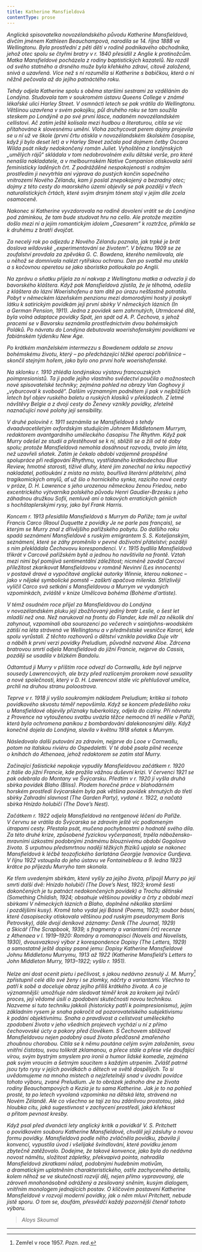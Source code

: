 ```yaml
---
title: Katherine Mansfieldová
contentType: prose
---
```


<section>

_Anglická spisovatelka novozélandského původu Katherine Mans­fieldová, dívčím jménem Kathleen Beauchampová, narodila se 14. října 1888 ve Wellingtonu. Byla prostřední z pěti dětí v rodině podnikavého obchodníka, jehož otec spolu se čtyřmi bratry v r. 1840 přesídlil z Anglie k protinožcům. Matka Mansfieldové pocházela z rodiny baptistických kazatelů. Na rozdíl od svého statného a drsného muže byla křehkého zdraví, citově založená, snivá a uzavřená. Více než s ní rozuměla si Katherine s babičkou, která o ni něžně pečovala až do jejího patnáctého roku._

_Tehdy odjela Katherine spolu s oběma staršími sestrami za vzděláním do Londýna. Studovala tam v soukromém ústavu Queens College v známé lékařské ulici Harley Street. V osmnácti letech se pak vrátila do Wellingtonu. Většinou uzavřena v svém pokojíku, půl druhého roku se tam soužila steskem po Londýně a po své první lásce, nadaném novozélandském cellistovi. Ač zatím ještě kolísala mezi hudbou a literaturou, cítila se víc přitahována k slovesnému umění. Vloha zachycovat perem dojmy projevila se u ní už ve škole (první črtu otiskla v novozélandském školském časopise, když jí bylo deset let) a v Harley Street začala pod dojmem četby Oscara Wilda psát nikdy nedokončený román Juliet. Vyhoštěna z londýnských „umělých rájů“ skládala v tom nedobrovolném exilu dětské verše, pro které nenašla nakladatele, a v melbournském Native Companion otiskovala sérii feministicky laděných črt. Z podrážděné nespokojenosti s rodným prostředím ji nevytrhla ani výprava do pustých končin sopečného vnitrozemí Nového Zélandu, kam ji poslal znepokojený a bezradný otec; dojmy z této cesty do maorského území objevily se pak později v třech naturalistických črtách, které svým drsným tónem stojí v jejím díle zcela osamoceně._

_Nakonec si Katherine vyvzdorovala na rodině dovolení vrátit se do Londýna pod záminkou, že tam bude studovat hru na cello. Ale protože mezitím došlo mezi ní a jejím romantickým idolem „Caesarem“ k roztržce, přimkla se k druhému z bratří dvojčat._

_Za necelý rok po odjezdu z Nového Zélandu poznala, jak trpké je brát doslova wildovské „experimentování se životem“. V březnu 1909 se ze zoufalství provdala za zpěváka G. C. Bowdena, kterého nemilovala, ale u něhož se domnívala nalézt rytířskou ochranu. Den po svatbě mu utekla a s kočovnou operetou se jako sboristka potloukala po Anglii._

_Na zprávu o sňatku přijela za ní nakvap z Wellingtonu matka a odvezla ji do bavorského kláštera. Když pak Mansfieldová zjistila, že je těhotná, odešla z kláštera do lázní Woerishofenu a tam dítě po úrazu nešťastně potratila. Pobyt v německém lázeňském penzionu mezi domorodými hosty jí poskytl látku k satirickým povídkám její první sbírky V německých lázních (In a German Pension, 1911). Jedna z povídek sem zahrnutých, Utrmácené dítě, byla volná adaptace povídky Spát, jen spát od A. P. Čechova, s jehož pracemi se v Bavorsku seznámila prostřednictvím dvou bohémských Poláků. Po návratu do Londýna debutovala woerishofenskými povídkami ve fabiánském týdeníku New Age._

_Po krátkém manželském intermezzu s Bowdenem oddala se znovu bohémskému životu, který – po předcházející těžké operaci pobřišnice – skončil stejným hořem, jako bylo ono první hoře woerishofenské._

_Na sklonku r. 1910 zhlédla londýnskou výstavu francouzských poimpresionistů. Ta ji podle jejího vlastního svědectví poučila o možnostech nové spisovatelské techniky; zejména pohled na obrazy Van Gogho­vy ji „vyburcoval k svobodě“. Dalším významným podnětem jí pak v nejbližších letech byl objev ruského baletu a ruských klasiků v překladech. Z letmé návštěvy Belgie a z dvojí cesty do Ženevy vznikly povídky, zřetelně naznačující nové polohy její sensibility._

_V druhé polovině r. 1911 seznámila se Mansfieldová s tehdy dvaadvacetiletým oxfordským studujícím Johnem Middletonem Murrym, redaktorem avantgardního uměleckého časopisu The Rhythm. Když pak Murry odešel ze studií a přestěhoval se k ní, sblížili se a žili od té doby spolu; protože Mansfieldová nemohla dosáhnout rozvodu, trvalo jim léta, než uzavřeli sňatek. Zatím je čekalo období vzájemně prospěšné spolupráce při redigování Rhythmu, vystřídaného krátko­dechou Blue Review, hmotné starosti, tíživé dluhy, které jim zanechal na krku nepoctivý nakladatel, potloukání z místa na místo, bouřlivá literární přátelství, plná tragikomických omylů, ať už šlo o hornického synka, razícího nové cesty v próze, D. H. Lawrence s jeho urozenou německou ženou Friedou, nebo excentrického výtvarníka polského původu Henri Gaudier-Brzesku s jeho záhadnou družkou Sofií, nemluvě ani o takových erratických géniích s hochštaplerskými rysy, jako byl Frank Harris._

_Koncem r. 1913 přesídlila Mansfieldová s Murrym do Paříže; tam je uvítal Francis Carco (Raoul Duquette z povídky Je ne parle pas français), se kterým se Murry znal z dřívějšího pařížského pobytu. Do dalšího roku spadá seznámení Mansfieldové s ruským emigrantem S. S. Koteljanským, seznámení, které se záhy proměnilo v pevné doživotní přátelství; později s ním překládala Čechovovu korespondenci. V r. 1915 bydlila Mansfieldová třikrát v Carcově pařížském bytě a jednou ho navštívila na frontě. Vztah mezi nimi byl pomíjivá sentimentální záležitost; nicméně zavdal Carcovi příležitost zkarikovat Mansfieldovou v románě Nevinní (Les innocents) v postavě dravé a vypočítavé anglické autorky Winnie, kterou nakonec – jako v nějaké symbolické pomstě – zaškrtí apačova milenka. Střízlivěji vylíčil Carco svá setkání s Mansfieldovou a Murrym ve vydaných vzpomínkách, zvláště v knize Umělcova bohéma (Bohème d’artiste)._

_V témž osudném roce přijel za Mansfieldovou do Londýna v novozélandském pluku její zbožňovaný jediný bratr Leslie, o šest let mladší než ona. Než narukoval na frontu do Flander, kde měl za několik dní zahynout, vzpomínali oba sourozenci po večerech v saintjohns-woodském zátiší na léta strávená ve Wellingtonu a v předměstské vesničce Karori, kde spolu vyrůstali. Z těchto rozhovorů o dětství vznikla povídka Duje vítr a náběh k první verzi povídky Preludium, původně nazvané Aloe. Zdrcena bratrovou smrtí odjela Mansfieldová do jižní Francie, nejprve do Cassis, později se usadila v blízkém Bandolu._

_Odtamtud ji Murry v příštím roce odvezl do Cornwallu, kde byli nejprve sousedy Lawrencových, ale brzy před rozlíceným prorokem nové sexuality a nové společnosti, který v D. H. Lawrencovi stále víc přehlušoval umělce, prchli na druhou stranu poloostrova._

_Teprve v r. 1918 jí vyšlo soukromým nákladem Preludium; kritika si tohoto povídkového skvostu téměř nepovšimla. Když se koncem předešlého roku u Mansfieldové objevily příznaky tuberkolózy, odjela do ciziny. Při návratu z Provence na vytouženou svatbu uvázla těžce nemocná tři neděle v Paříži, která byla ochromena panikou z bombardování dalekonosnými děly. Když konečně dojela do Londýna, slavila v květnu 1918 sňatek s Murrym._

_Následovalo další putování za zdravím, nejprve do Looe v Cornwallu, potom na italskou riviéru do Ospedaletti. V té době psala pilně recenze o knihách do Athenaea, jehož redaktorem se zatím stal Murry._

_Začínající fašistické nepokoje vypudily Mansfieldovou začátkem r. 1920 z Itálie do jižní Francie, kde prožila vážnou duševní krizi. V červenci 1921 se pak odebrala do Montany ve Švýcarsku. Předtím v r. 1920 jí vyšla druhá sbírka povídek Blaho (Bliss). Plodem horečné práce v blahodárném horském prostředí švýcarském byla pak většina povídek shrnutých do třetí sbírky Zahradní slavnost (The Garden Party), vydané r. 1922, a načatá sbírka Hnízdo holubičí (The Dove’s Nest)._

_Začátkem r. 1922 odjela Mansfieldová na rentgenové léčení do Paříže. V červnu se vrátila do Švýcarska se zdravím ještě víc podlomeným útrapami cesty. Přestala psát, mučena pochybnostmi o hodnotě svého díla. Za této druhé krize, způsobené fyzickou vyčerpaností, trpěla nábožensko-mravními úzkostmi podobnými známému blouznivému období Gogolova života. S urputnou předsmrtnou nadějí těžkých ftiziků upjala se nakonec Mansfieldová k léčbě teozofického šarlatána Georgije Ivanovice Gurdjeva. V říjnu 1922 vstoupila do jeho ústavu ve Fontainebleau a 9. ledna 1923 krátce po příjezdu Murryho tam skonala._

_Ke třem uvedeným sbírkám, které vyšly za jejího života, připojil Murry po její smrti další dvě: Hnízdo holubičí (The Dove’s Nest, 1923; kromě šesti dokončených je tu patnáct nedokončených povídek) a Trochu dětinské (Something Childish, 1924; obsahuje většinou po­vídky a črty z období mezi sbírkami V německých lázních a Blaho, doplněné několika staršími i pozdějšími kusy). Kromě toho vydal její Básně (Poems, 1923; soubor básní, které časopisecky otiskovala většinou pod ruským pseudonymem Boris Petrovsky), dále dvojí deníkové záznamy: Deník (The Journal, 1929) a Skicář (The Scrapbook, 1939; s fragmenty a variantami črt) recenze z Athenaea v l. 1919–1920: Romány a romanopisci (Novels and Novelists, 1930), dvousvazkový výbor z korespondence Dopisy (The Letters, 1929) a samostatně ještě dopisy psané jemu: Dopisy Katherine Mansfieldové Johnu Middletonu Murrymu, 1913 až 1922 (Katherine Mansfield’s Letters to John Middleton Murry, 1913–1922; vyšlo r. 1951)._

_Nelze ani dost ocenit pietu i pečlivost, s jakou nedávno zesnulý J. M. Murry[^1] zpřístupnil celé dílo své ženy i se zlomky, náčrty a varian­tami. Všechno to patří k sobě a doceluje obraz jejího příliš krátkého života. A co je významnější: umožňuje nám sledovat téměř krok za krokem její tvůrčí proces, její vědomé úsilí o zpodobení skutečnosti novou technikou. Nazveme si tuto techniku jakkoli (historicky patří k poimpresionismu), jejím základním rysem je snaha pokročit od pozorovatelského subjektivismu k podání objektivnímu. Snaha o pravdivost a celistvost uměleckého zpodobení života v jeho všedních projevech vychází u ní z přímo čechovovské úcty a pokory před člověkem. S Čechovem sbližoval Mansfieldovou nejen podobný osud života předčasně zmařeného zhoubnou chorobou. Cítila se k němu poutána celým svým založením, svou vnitřní čistotou, svou tolikrát zklamanou, a přece stále a přese vše doufající vírou, svým bystrým smyslem pro ironii a humor lidské komedie, zejména pak svým vroucím a šetrným soucitem s každým utrpením. Zvlášť patrné jsou tyto rysy v jejích povídkách o dětech ve světě dospělých. To si uvědomujeme na mnoha místech a nejzřetelněji snad v úvodní povídce tohoto výboru, zvané Preludium. Je to obrázek jednoho dne ze života rodiny Beauchampových a Kezia je tu sama Katherine. Jak je to na pohled prosté, ta po letech vyvolaná vzpomínka na dětská léta, strávená na Novém Zélandě. Ale co všechno se tají za tou zdánlivou prostotou, jaká hloubka citu, jaká sugestivnost v zachycení prostředí, jaká křehkost a přitom pevnost kresby._

_Když psal před dvanácti lety anglický kritik a povídkář V. S. Pritchett o povídkovém souboru Katherine Mansfieldové, chválil její zásluhy o novou formu povídky. Mansfieldová podle něho zvláčněla povídku, zbavila ji konvencí, vypustila úvod i všelijaké švindlování, které povídku jenom zbytečně zatěžovalo. Dodejme, že takové konvence, jako byla do nedávna novost námětu, složitost zápletky, překvapivá pointa, nahradila Mansfieldová zkratkami nálad, podobnými hudebním motivům, a dramatickým uplatněním charakteristického, ostře zachyceného detailu, kolem něhož se ve skutečnosti rozvíjí děj, nejen přímo vypravovaný, ale zároveň mnohonásobně odrážený a zesilovaný sněním, kusým dialogem, vnitřním monologem jednajících postav. O klíčovém postavení Katherine Mansfieldové v rozvoji moderní povídky, jak o něm mluví Pritchett, nebude jistě sporu. O tom se, doufám, přesvědčí každý pozornější čtenář tohoto výboru._

> _Aloys Skoumal_

* * *
[^1]: Zemřel v roce 1957. _Pozn. red._
</section>
